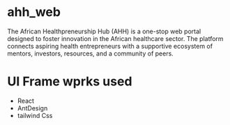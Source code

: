 # ahh_web
The African Healthpreneurship Hub (AHH) is a one-stop web portal designed to foster innovation in the African healthcare sector. The platform connects aspiring health entrepreneurs with a supportive ecosystem of mentors, investors, resources, and a community of peers.

# UI Frame wprks used 

- React
- AntDesign 
- tailwind Css


